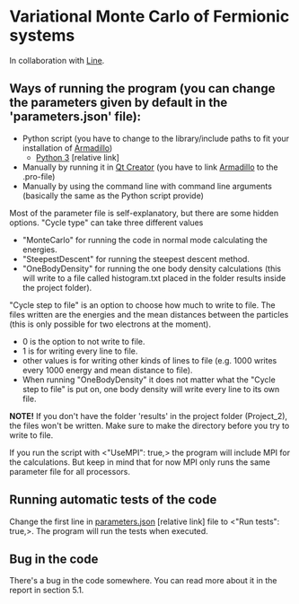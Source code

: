 # Variational Monte Carlo of Fermionic systems

In collaboration with [Line](https://github.com/linegpe).

## Ways of running the program (you can change the parameters given by default in the 'parameters.json' file):
- Python script (you have to change to the library/include paths to fit your installation of [Armadillo](http://arma.sourceforge.net))
  - [Python 3](py3-run.py) [relative link]
- Manually by running it in [Qt Creator](https://www.qt.io) (you have to link [Armadillo](http://arma.sourceforge.net) to the .pro-file)
- Manually by using the command line with command line arguments (basically the same as the Python script provide)

Most of the parameter file is self-explanatory, but there are some hidden options.
"Cycle type" can take three different values
- "MonteCarlo" for running the code in normal mode calculating the energies.
- "SteepestDescent" for running the steepest descent method.
- "OneBodyDensity" for running the one body density calculations (this will write to a file called histogram.txt placed in the folder results inside the project folder).

"Cycle step to file" is an option to choose how much to write to file. The files written are the energies and the mean distances between the particles (this is only possible for two electrons at the moment).
- 0 is the option to not write to file.
- 1 is for writing every line to file.
- other values is for writing other kinds of lines to file (e.g. 1000 writes every 1000 energy and mean distance to file).
- When running "OneBodyDensity" it does not matter what the "Cycle step to file" is put on, one body density will write every line to its own file.

**NOTE!** If you don't have the folder 'results' in the project folder (Project_2), the files won't be written. Make sure to make the directory before you try to write to file.

If you run the script with <"UseMPI": true,> the program will include MPI for the calculations. But keep in mind that for now MPI only runs the same parameter file for all processors.

## Running automatic tests of the code
Change the first line in [parameters.json](parameters.json) [relative link] file to <"Run tests": true,>.
The program will run the tests when executed.

## Bug in the code
There's a bug in the code somewhere. You can read more about it in the report in section 5.1.